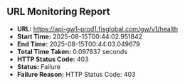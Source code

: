 ## URL Monitoring Report

- **URL:** https://api-gw1-prod1.fisglobal.com/gw/v1/health
- **Start Time:** 2025-08-15T00:44:02.951842
- **End Time:** 2025-08-15T00:44:03.049679
- **Total Time Taken:** 0.097837 seconds
- **HTTP Status Code:** 403
- **Status:** Failure
- **Failure Reason:** HTTP Status Code: 403
